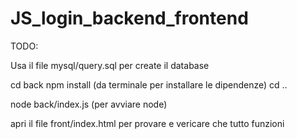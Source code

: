 # JS_login_backend_frontend
TODO:


Usa il file mysql/query.sql per create il database


cd back
npm install (da terminale per installare le dipendenze)
cd ..


node back/index.js (per avviare node)


apri il file front/index.html per provare e vericare che tutto funzioni
